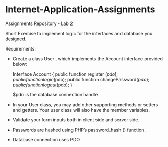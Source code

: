 # Internet-Application-Assignments
Assignments Repository - Lab 2

Short Exercise to implement logic for the interfaces and database you designed.

Requirements:
- Create a class User , which implements the Account interface provided below:

  Interface Account {
  public function register ($pdo);
  public function login($pdo);
  public function changePassword($pdo);
  public function logout ($pdo);
  }

  $pdo is the database connection handle

- In your User class, you may add other supporting methods or setters and getters. Your user class will also have the member variables.

- Validate your form inputs both in client side and server side.

- Passwords are hashed using PHP’s password_hash () function.

- Database connection uses PDO

